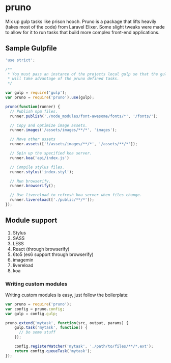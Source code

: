 # pruno
Mix up gulp tasks like prison hooch. Pruno is a package that lifts heavily (takes most of the code) from Laravel Elixer.
Some slight tweaks were made to allow for it to run tasks that build more complex front-end applications.

## Sample Gulpfile
```js
'use strict';

/**
 * You must pass an instance of the projects local gulp so that the gulp cli
 * will take advantage of the pruno defined tasks.
 */

var gulp = require('gulp');
var pruno = require('pruno').use(gulp);

pruno(function(runner) {
  // Publish npm files.
  runner.publish('./node_modules/font-awesome/fonts/*', '/fonts/');

  // Copy and optimize image assets.
  runner.images('/assets/images/**/*', 'images');

  // Move other assets
  runner.assets(['!/assets/images/**/*', '/assets/**/*']);

  // Spin up the specified koa server.
  runner.koa('api/index.js')

  // Compile stylus files.
  runner.stylus('index.styl');

  // Run browserify.
  runner.browserify();

  // Use livereload to refresh koa server when files change.
  runner.livereload(['./public/**/*']);
});
```

## Module support
1. Stylus
2. SASS
3. LESS
4. React (through browserify)
5. 6to5 (es6 support through browserify)
6. imagemin
7. livereload
8. koa

### Writing custom modules
Writing custom modules is easy, just follow the boilerplate:
```js
var pruno = require('pruno');
var config = pruno.config;
var gulp = config.gulp;

pruno.extend('mytask', function(src, output, params) {
    gulp.task('mytask', function() {
      // Do some stuff
    });

    config.registerWatcher('mytask', './path/to/files/**/*.ext');
    return config.queueTask('mytask');
});
```
